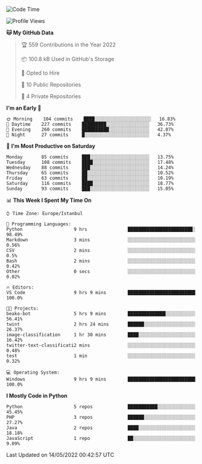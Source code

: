 <!--START_SECTION:waka-->
![Code Time](http://img.shields.io/badge/Code%20Time-199%20hrs%207%20mins-blue)

![Profile Views](http://img.shields.io/badge/Profile%20Views-1-blue)

**🐱 My GitHub Data** 

> 🏆 559 Contributions in the Year 2022
 > 
> 📦 100.8 kB Used in GitHub's Storage 
 > 
> 💼 Opted to Hire
 > 
> 📜 10 Public Repositories 
 > 
> 🔑 4 Private Repositories  
 > 
**I'm an Early 🐤** 

```text
🌞 Morning    104 commits    ████░░░░░░░░░░░░░░░░░░░░░   16.83% 
🌆 Daytime    227 commits    █████████░░░░░░░░░░░░░░░░   36.73% 
🌃 Evening    260 commits    ██████████░░░░░░░░░░░░░░░   42.07% 
🌙 Night      27 commits     █░░░░░░░░░░░░░░░░░░░░░░░░   4.37%

```
📅 **I'm Most Productive on Saturday** 

```text
Monday       85 commits     ███░░░░░░░░░░░░░░░░░░░░░░   13.75% 
Tuesday      108 commits    ████░░░░░░░░░░░░░░░░░░░░░   17.48% 
Wednesday    88 commits     ███░░░░░░░░░░░░░░░░░░░░░░   14.24% 
Thursday     65 commits     ██░░░░░░░░░░░░░░░░░░░░░░░   10.52% 
Friday       63 commits     ██░░░░░░░░░░░░░░░░░░░░░░░   10.19% 
Saturday     116 commits    ████░░░░░░░░░░░░░░░░░░░░░   18.77% 
Sunday       93 commits     ███░░░░░░░░░░░░░░░░░░░░░░   15.05%

```


📊 **This Week I Spent My Time On** 

```text
⌚︎ Time Zone: Europe/Istanbul

💬 Programming Languages: 
Python                   9 hrs               ████████████████████████░   98.49% 
Markdown                 3 mins              ░░░░░░░░░░░░░░░░░░░░░░░░░   0.56% 
CSV                      2 mins              ░░░░░░░░░░░░░░░░░░░░░░░░░   0.5% 
Bash                     2 mins              ░░░░░░░░░░░░░░░░░░░░░░░░░   0.42% 
Other                    0 secs              ░░░░░░░░░░░░░░░░░░░░░░░░░   0.02%

🔥 Editors: 
VS Code                  9 hrs 9 mins        █████████████████████████   100.0%

🐱‍💻 Projects: 
beako-bot                5 hrs 9 mins        ██████████████░░░░░░░░░░░   56.41% 
twint                    2 hrs 24 mins       ██████░░░░░░░░░░░░░░░░░░░   26.37% 
image-classification     1 hr 30 mins        ████░░░░░░░░░░░░░░░░░░░░░   16.42% 
twitter-text-classificati2 mins              ░░░░░░░░░░░░░░░░░░░░░░░░░   0.48% 
test                     1 min               ░░░░░░░░░░░░░░░░░░░░░░░░░   0.32%

💻 Operating System: 
Windows                  9 hrs 9 mins        █████████████████████████   100.0%

```

**I Mostly Code in Python** 

```text
Python                   5 repos             ███████████░░░░░░░░░░░░░░   45.45% 
PHP                      3 repos             ██████░░░░░░░░░░░░░░░░░░░   27.27% 
Java                     2 repos             ████░░░░░░░░░░░░░░░░░░░░░   18.18% 
JavaScript               1 repo              ██░░░░░░░░░░░░░░░░░░░░░░░   9.09%

```



 Last Updated on 14/05/2022 00:42:57 UTC
<!--END_SECTION:waka-->

<!--
**3nws/3nws** is a ✨ _special_ ✨ repository because its `README.md` (this file) appears on your GitHub profile.

Here are some ideas to get you started:

- 🔭 I’m currently working on ...
- 🌱 I’m currently learning ...
- 👯 I’m looking to collaborate on ...
- 🤔 I’m looking for help with ...
- 💬 Ask me about ...
- 📫 How to reach me: ...
- 😄 Pronouns: ...
- ⚡ Fun fact: ...
-->
